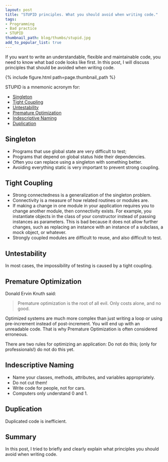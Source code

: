 ```yaml
---
layout: post
title: "STUPID principles. What you should avoid when writing code."
tags:
- Programming
- Bad practice
- STUPID
thumbnail_path: blog/thumbs/stupid.jpg
add_to_popular_list: true
---
```


If you want to write an understandable, flexible and maintainable code, you need to know what bad code looks like first. In this post, I will discuss principles that should be avoided when writing code.

{% include figure.html path=page.thumbnail_path %}

  STUPID is a mnemonic acronym for:
  
* [Singleton](#singleton)
* [Tight Coupling](#tight-coupling)
* [Untestability](#untestability)
* [Premature Optimization](#premature-optimization)
* [Indescriptive Naming](#indescriptive-naming)
* [Duplication](#duplication)


## Singleton

* Programs that use global state are very difficult to test;
* Programs that depend on global status hide their dependencies.
* Often you can replace using a singleton with something better.
* Avoiding everything static is very important to prevent strong coupling.

## Tight Coupling
* Strong connectedness is a generalization of the singleton problem.
* Connectivity is a measure of how related routines or modules are.
* If making a change in one module in your application requires you to change another module, then connectivity exists. For example, you instantiate objects in the class of your constructor instead of passing instances as parameters. This is bad because it does not allow further changes, such as replacing an instance with an instance of a subclass, a mock object, or whatever.
* Strongly coupled modules are difficult to reuse, and also difficult to test.
 
## Untestability

In most cases, the impossibility of testing is caused by a tight coupling.

## Premature Optimization 

Donald Ervin Knuth said: 
<blockquote>
  <p>
Premature optimization is the root of all evil. Only costs alone, and no good. 
</p>
</blockquote>
Optimized systems are much more complex than just writing a loop or using pre-increment instead of post-increment. You will end up with an unreadable code. That is why Premature Optimization is often considered erroneous.

There are two rules for optimizing an application: Do not do this; (only for professionals!) do not do this yet.

## Indescriptive Naming

* Name your classes, methods, attributes, and variables appropriately.
* Do not cut them!
* Write code for people, not for cars.
* Computers only understand 0 and 1.

## Duplication

Duplicated code is inefficient.

## Summary

In this post, I tried to briefly and clearly explain what principles you should avoid when writing code.







